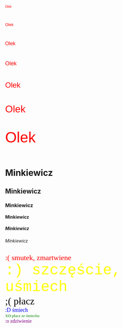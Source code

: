 <!DOCTYPE html>
  <html lang="pl-PL">
  <html>
     <head>
       <meta charset="utf-8">
       <title>Olek Minkiewicz </title>
     </head>
 <body>
<p align="left"> <font color="red" size="1" face="Arial">Olek</font> </p> <br>
<p align="left"> <font color="red" size="2" face="Arial">Olek</font> </p> <br>
<p align="left"> <font color="red" size="3" face="Arial">Olek</font> </p> <br>
<p align="left"> <font color="red" size="4" face="Arial">Olek</font> </p> <br>
<p align="left"> <font color="red" size="5" face="Arial">Olek</font> </p> <br>
<p align="left"> <font color="red" size="6" face="Arial">Olek</font> </p> <br>
<p align="left"> <font color="red" size="7" face="Arial">Olek</font> </p> <br>
<h1>Minkiewicz</h1>
<h2>Minkiewicz</h2>
<h3>Minkiewicz</h3>
<h4>Minkiewicz</h4>
<h5>Minkiewicz</h5>
<h6>Minkiewicz</h6>
<font color="red" size="5" face="Verdana">:( smutek, zmartwiene</font> <br>
<font color="yellow" size="7" face="Courier New">:) szczęście, uśmiech</font> <br>
<font color="black" size="6" face="Times New Roman">;( płacz</font> <br>
<font color="blue" size="4" face="Times New Roman">:D śmiech</font> <br>
<font color="green" size="2" face="Times New Roman">XD płacz ze śmiechu</font> <br>
<font color="purple" size="3" face="Verdana">:o zdziwienie</font> <br>
 </body>
</html>
